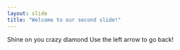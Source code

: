```yaml
---
layout: slide
title: "Welcome to our second slide!"
---
```

Shine on you crazy diamond
Use the left arrow to go back!
